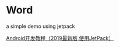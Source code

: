 # Word
a simple demo using jetpack

[Android开发教程（2019最新版,使用JetPack）](https://www.bilibili.com/video/BV1w4411t7UQ?from=search&seid=15042726868316272206)

